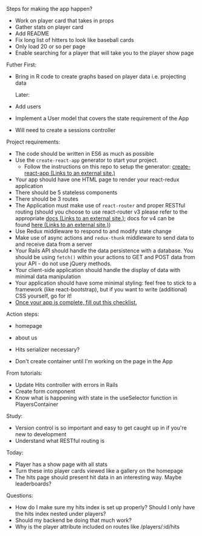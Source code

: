 Steps for making the app happen?
- Work on player card that takes in props
- Gather stats on player card
- Add README
- Fix long list of hitters to look like baseball cards
- Only load 20 or so per page
- Enable searching for a player that will take you to the player show page

Futher
  First:
- Bring in R code to create graphs based on player data i.e. projecting data

  Later:
- Add users
- Implement a User model that covers the state requirement of the App
- Will need to create a sessions controller



Project requirements:

- The code should be written in ES6 as much as possible
- Use the `create-react-app` generator to start your project.
    - Follow the instructions on this repo to setup the generator: [create-react-app (Links to an external site.)](https://github.com/facebookincubator/create-react-app)
- Your app should have one HTML page to render your react-redux application
- There should be 5 stateless components
- There should be 3 routes
- The Application must make use of `react-router` and proper RESTful routing (should you choose to use react-router v3 please refer to the appropriate [docs (Links to an external site.)](https://github.com/ReactTraining/react-router/tree/v3/docs); docs for v4 can be found [here (Links to an external site.)](https://reacttraining.com/react-router/web/guides/quick-start))
- Use Redux middleware to respond to and modify state change
- Make use of async actions and `redux-thunk` middleware to send data to and receive data from a server
- Your Rails API should handle the data persistence with a database. You should be using `fetch()` within your actions to GET and POST data from your API - do not use jQuery methods.
- Your client-side application should handle the display of data with minimal data manipulation
- Your application should have some minimal styling: feel free to stick to a framework (like react-bootstrap), but if you want to write (additional) CSS yourself, go for it!
- [Once your app is complete, fill out this checklist.](https://goo.gl/forms/ULtKsxuzWomvXuTk2)

Action steps:
-   homepage
-   about us
- Hits serializer necessary?

- Don't create container until I'm working on the page in the App

From tutorials:
- Update Hits controller with errors in Rails
- Create form component
- Know what is happening with state in the useSelector function in PlayersContainer

Study: 
- Version control is so important and easy to get caught up in if you're new to development
- Understand what RESTful routing is


Today:
- Player has a show page with all stats
- Turn these into player cards viewed like a gallery on the homepage
- The hits page should present hit data in an interesting way. Maybe leaderboards?

Questions:
- How do I make sure my hits index is set up properly? Should I only have the hits index nested under players?
- Should my backend be doing that much work?
- Why is the player attribute included on routes like /players/:id/hits


